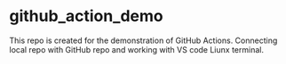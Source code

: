 # github_action_demo
This repo is created for the demonstration of GitHub Actions.
Connecting local repo with GitHub repo and working with VS code Liunx terminal.